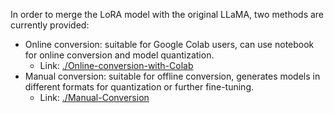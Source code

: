 In order to merge the LoRA model with the original LLaMA, two methods are currently provided:

- Online conversion: suitable for Google Colab users, can use notebook for online conversion and model quantization.
  - Link: [./Online-conversion-with-Colab](./Online-conversion-with-Colab)
- Manual conversion: suitable for offline conversion, generates models in different formats for quantization or further fine-tuning.
  - Link: [./Manual-Conversion](./Manual-Conversion)